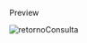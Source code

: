 Preview

![retornoConsulta](https://github.com/LucasEnderle/app-clima-g2/assets/106784450/adb682d0-374b-4d37-953a-6f6ba1d7f5bf)

